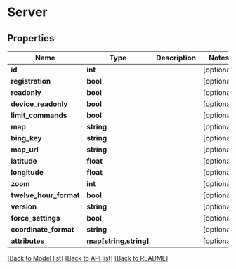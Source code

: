 # Server

## Properties
Name | Type | Description | Notes
------------ | ------------- | ------------- | -------------
**id** | **int** |  | [optional] 
**registration** | **bool** |  | [optional] 
**readonly** | **bool** |  | [optional] 
**device_readonly** | **bool** |  | [optional] 
**limit_commands** | **bool** |  | [optional] 
**map** | **string** |  | [optional] 
**bing_key** | **string** |  | [optional] 
**map_url** | **string** |  | [optional] 
**latitude** | **float** |  | [optional] 
**longitude** | **float** |  | [optional] 
**zoom** | **int** |  | [optional] 
**twelve_hour_format** | **bool** |  | [optional] 
**version** | **string** |  | [optional] 
**force_settings** | **bool** |  | [optional] 
**coordinate_format** | **string** |  | [optional] 
**attributes** | **map[string,string]** |  | [optional] 

[[Back to Model list]](../README.md#documentation-for-models) [[Back to API list]](../README.md#documentation-for-api-endpoints) [[Back to README]](../README.md)


